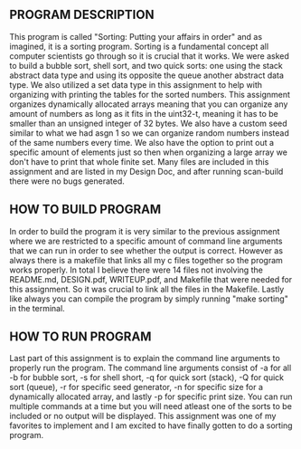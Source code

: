 PROGRAM DESCRIPTION
-------------------
This program is called "Sorting: Putting your affairs in order" and as 
imagined, it is a sorting program. Sorting is a fundamental concept all
computer scientists go through so it is crucial that it works. We were
asked to build a bubble sort, shell sort, and two quick sorts: one using
the stack abstract data type and using its opposite the queue another 
abstract data type. We also utilized a set data type in this assignment 
to help with organizing with printing the tables for the sorted numbers.
This assignment organizes dynamically allocated arrays meaning that you
can organize any amount of numbers as long as it fits in the uint32-t, 
meaning it has to be smaller than an unsigned integer of 32 bytes. We
also have a custom seed similar to what we had asgn 1 so we can organize
random numbers instead of the same numbers every time. We also have the
option to print out a specific amount of elements just so then when 
organizing a large array we don't have to print that whole finite set. 
Many files are included in this assignment and are listed in my Design
Doc, and after running scan-build there were no bugs generated.

HOW TO BUILD PROGRAM
--------------------
In order to build the program it is very similar to the previous assignment
where we are restricted to a specific amount of command line arguments that
we can run in order to see whether the output is correct. However as always
there is a makefile that links all my c files together so the program works 
properly. In total I believe there were 14 files not involving the README.md,
DESIGN.pdf, WRITEUP.pdf, and Makefile that were needed for this assignment. 
So it was crucial to link all the files in the Makefile. Lastly like always
you can compile the program by simply running "make sorting" in the terminal. 

HOW TO RUN PROGRAM
------------------
Last part of this assignment is to explain the command line arguments to 
properly run the program. The command line arguments consist of -a for all
-b for bubble sort, -s for shell short, -q for quick sort (stack), -Q for
quick sort (queue), -r for specific seed generator, -n for specific size 
for a dynamically allocated array, and lastly -p for specific print size.
You can run multiple commands at a time but you will need atleast one of
the sorts to be included or no output will be displayed. This assignment
was one of my favorites to implement and I am excited to have finally gotten
to do a sorting program.
